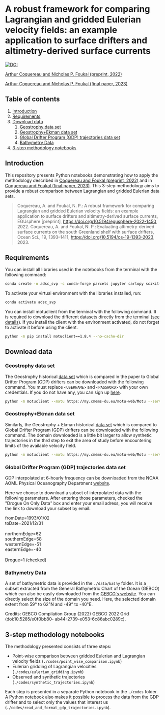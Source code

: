 # A robust framework for comparing Lagrangian and gridded Eulerian velocity fields: an example application to surface drifters and altimetry-derived surface currents

[![DOI](https://zenodo.org/badge/572132011.svg)](https://zenodo.org/badge/latestdoi/572132011)

[Arthur Coquereau and Nicholas P. Foukal (preprint, 2022)](https://egusphere.copernicus.org/preprints/2022/egusphere-2022-1450/)

[Arthur Coquereau and Nicholas P. Foukal (final paper, 2023)](https://doi.org/10.5194/os-19-1393-2023)

## Table of contents
1. [Introduction](#introduction)
2. [Requirements](#requirements)
3. [Download data](#download)
    1. [Geostrophy data set](#geostrophy)
    2. [Geostrophy+Ekman data set](#geostrophy_ekman)
    3. [Global Drifter Program (GDP) trajectories data set](#gdp)
    4. [Bathymetry Data](#bathy)
4. [3-step methodology notebooks](#methodology)


## Introduction<a name="introduction"></a>

This repository presents Python notebooks demonstrating how to apply the methodology described in [Coquereau and Foukal (preprint, 2022)](https://egusphere.copernicus.org/preprints/2022/egusphere-2022-1450/) and in [Coquereau and Foukal (final paper, 2023)](https://doi.org/10.5194/os-19-1393-2023). This 3-step methodology aims to provide a robust comparison between Lagrangian and gridded Eulerian data sets.

> Coquereau, A. and Foukal, N. P.: A robust framework for comparing Lagrangian and gridded Eulerian velocity fields: an example application to surface drifters and altimetry-derived surface currents, EGUsphere [preprint], https://doi.org/10.5194/egusphere-2022-1450, 2022.
> Coquereau, A. and Foukal, N. P.: Evaluating altimetry-derived surface currents on the south Greenland shelf with surface drifters, Ocean Sci., 19, 1393–1411, https://doi.org/10.5194/os-19-1393-2023, 2023. 

## Requirements<a name="requirements"></a>

You can install all libraries used in the notebooks from the terminal with the following command:

```bash
conda create -n adsc_svp -c conda-forge parcels jupyter cartopy scikit-learn seaborn
```

To activate your virtual environment with the libraries installed, run:

```bash
conda activate adsc_svp
```

You can install motuclient from the terminal with the following command. It is required to download the different datasets directly from the terminal ([see details](https://help.marine.copernicus.eu/en/articles/4796533-what-are-the-motu-apis)). If you install the client with the environment activated, do not forget to activate it before using the client.

```bash
python -m pip install motuclient==1.8.4 --no-cache-dir
```

## Download data <a name="download"></a>

### Geostrophy data set <a name="geostrophy"></a>

The Geostrophy historical [data set](https://doi.org/10.48670/moi-00148) which is compared in the paper to Global Drifter Program (GDP) drifters can be downloaded with the following command. You must replace ```<USERNAME>``` and ```<PASSWORD>``` with your own credentials. If you do not have any, you can sign up [here](https://data.marine.copernicus.eu/register).

```bash
python -m motuclient --motu https://my.cmems-du.eu/motu-web/Motu --service-id SEALEVEL_GLO_PHY_L4_MY_008_047-TDS --product-id cmems_obs-sl_glo_phy-ssh_my_allsat-l4-duacs-0.25deg_P1D --longitude-min -49 --longitude-max -40 --latitude-min 59 --latitude-max 62 --date-min "1993-01-02 00:00:00" --date-max "2021-12-31 23:59:59" --variable ugos --variable vgos --out-dir ./data/ADSC/ --out-name geo_daily_gdp.nc --user <USERNAME> --pwd <PASSWORD>
```

### Geostrophy+Ekman data set <a name="geostrophy_ekman"></a>

Similarly, the Geostrophy + Ekman historical [data set](https://doi.org/10.48670/moi-00050) which is compared to Global Drifter Program (GDP) drifters can be downloaded with the following command. The domain downloaded is a little bit larger to allow synthetic trajectories in the thrd step to exit the area of study before encountering limits of the available velocity field.

```bash
python -m motuclient --motu https://my.cmems-du.eu/motu-web/Motu --service-id MULTIOBS_GLO_PHY_REP_015_004-TDS --product-id dataset-uv-rep-daily --longitude-min -50.5 --longitude-max -40 --latitude-min 58 --latitude-max 62 --date-min "1993-01-02 00:00:00" --date-max "2021-12-31 23:59:59" --depth-min 15 --depth-max 15 --variable uo --variable vo --out-dir ./data/ADSC/ --out-name geo_ekman_daily_gdp_new.nc --user <USERNAME> --pwd <PASSWORD>
````

### Global Drifter Program (GDP) trajectories data set <a name="gdp"></a>

GDP interpolated at 6-hourly frequency can be downloaded from the NOAA AOML Physical Oceanography Department [website](https://www.aoml.noaa.gov/phod/gdp/interpolated/data/subset.php).

Here we choose to download a subset of interpolated data with the following parameters. After entering those parameters, checked the "Drogue On Only Data" box and enter your email adress, you will receive the link to download your subset by email.

fromDate=1993/01/02\
toDate=2021/12/31\
\
northernEdge=62\
southernEdge=58\
westernEdge=-51\
easternEdge=-40\
\
Drogue=1 (checked)

### Bathymetry Data <a name="bathy"></a>

A set of bathymetric data is provided in the ```./data/bathy``` folder. It is a subset extracted from the General Bathymetric Chart of the Ocean (GEBCO) which can also be easily downloaded from the [GEBCO's website](https://download.gebco.net).
You can directly select the size of the domain you need. Here, the selected domain extent from 59° to 62°N and -49° to -40°E.

Credits: GEBCO Compilation Group (2022) GEBCO 2022 Grid (doi:10.5285/e0f0bb80- ab44-2739-e053-6c86abc0289c).

## 3-step methodology notebooks <a name="methodology"></a>

The methodology presented consists of three steps:
 - Point-wise comparison between gridded Eulerian and Lagrangian velocity fields (```./codes/point_wise_comparison.ipynb```)
 - Eulerian gridding of Lagrangian velocities (```./codes/eulerian_gridding.ipynb```)
 - Observed and synthetic trajectories (```./codes/synthetic_trajectories.ipynb```)
    
Each step is presented in a separate Python notebook in the ```./codes``` folder.
A Python notebook also makes it possible to process the data from the GDP drifter and to select only the values that interest us (```./codes/read_and_format_gdp_trajectories.ipynb```).
